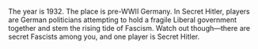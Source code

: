 The year is 1932. The place is pre-WWII Germany.
In Secret Hitler, players are German politicians attempting to hold a fragile Liberal government together and stem the rising tide of Fascism.
Watch out though—there are secret Fascists among you, and one player is Secret Hitler.
